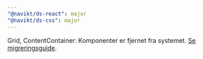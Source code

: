 ```yaml
---
"@navikt/ds-react": major
"@navikt/ds-css": major
---
```


Grid, ContentContainer: Komponenter er fjernet fra systemet. [Se migreringsguide](https://aksel.nav.no/grunnleggende/kode/migrering#dd2cfa9fb1d1).
